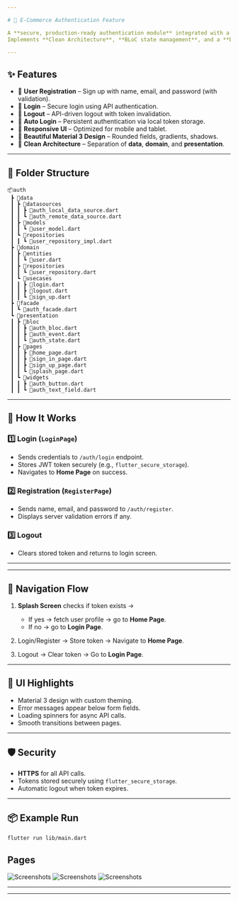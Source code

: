 ```yaml
---

# 🔐 E-Commerce Authentication Feature

A **secure, production-ready authentication module** integrated with a **real API** for your Flutter e-commerce application.
Implements **Clean Architecture**, **BLoC state management**, and a **beautiful Material 3 UI** for a smooth user experience.

---
```


## ✨ Features

* 👤 **User Registration** – Sign up with name, email, and password (with validation).
* 🔑 **Login** – Secure login using API authentication.
* 🚪 **Logout** – API-driven logout with token invalidation.
* 🔄 **Auto Login** – Persistent authentication via local token storage.
* 📱 **Responsive UI** – Optimized for mobile and tablet.
* 🎨 **Beautiful Material 3 Design** – Rounded fields, gradients, shadows.
* 🧩 **Clean Architecture** – Separation of **data**, **domain**, and **presentation**.

---

## 📂 Folder Structure

```
📦auth
 ┣ 📂data
 ┃ ┣ 📂datasources
 ┃ ┃ ┣ 📜auth_local_data_source.dart
 ┃ ┃ ┗ 📜auth_remote_data_source.dart
 ┃ ┣ 📂models
 ┃ ┃ ┗ 📜user_model.dart
 ┃ ┗ 📂repositories
 ┃ ┃ ┗ 📜user_repository_impl.dart
 ┣ 📂domain
 ┃ ┣ 📂entities
 ┃ ┃ ┗ 📜user.dart
 ┃ ┣ 📂repositories
 ┃ ┃ ┗ 📜user_repository.dart
 ┃ ┗ 📂usecases
 ┃ ┃ ┣ 📜login.dart
 ┃ ┃ ┣ 📜logout.dart
 ┃ ┃ ┗ 📜sign_up.dart
 ┣ 📂facade
 ┃ ┗ 📜auth_facade.dart
 ┗ 📂presentation
 ┃ ┣ 📂bloc
 ┃ ┃ ┣ 📜auth_bloc.dart
 ┃ ┃ ┣ 📜auth_event.dart
 ┃ ┃ ┗ 📜auth_state.dart
 ┃ ┣ 📂pages
 ┃ ┃ ┣ 📜home_page.dart
 ┃ ┃ ┣ 📜sign_in_page.dart
 ┃ ┃ ┣ 📜sign_up_page.dart
 ┃ ┃ ┗ 📜splash_page.dart
 ┃ ┗ 📂widgets
 ┃ ┃ ┣ 📜auth_button.dart
 ┃ ┃ ┗ 📜auth_text_field.dart
```

---

## 🚀 How It Works

### 1️⃣ Login (`LoginPage`)

* Sends credentials to `/auth/login` endpoint.
* Stores JWT token securely (e.g., `flutter_secure_storage`).
* Navigates to **Home Page** on success.

### 2️⃣ Registration (`RegisterPage`)

* Sends name, email, and password to `/auth/register`.
* Displays server validation errors if any.

### 3️⃣ Logout

* Clears stored token and returns to login screen.

---
---

## 🧭 Navigation Flow

1. **Splash Screen** checks if token exists →

   * If yes → fetch user profile → go to **Home Page**.
   * If no → go to **Login Page**.
2. Login/Register → Store token → Navigate to **Home Page**.
3. Logout → Clear token → Go to **Login Page**.

---

## 🎨 UI Highlights

* Material 3 design with custom theming.
* Error messages appear below form fields.
* Loading spinners for async API calls.
* Smooth transitions between pages.

---

## 🛡 Security

* **HTTPS** for all API calls.
* Tokens stored securely using `flutter_secure_storage`.
* Automatic logout when token expires.

---

## 📦 Example Run

```bash
flutter run lib/main.dart
```
## Pages 
![Screenshots](https://github.com/SabonaWaktole/2025-A2SV-G6-mobile-assessment/blob/task22/ecom/assets/Screenshot%20from%202025-08-08%2023-08-56.png)
![Screenshots](https://github.com/SabonaWaktole/2025-A2SV-G6-mobile-assessment/blob/task22/ecom/assets/Screenshot%20from%202025-08-08%2023-09-15.png)
![Screenshots](https://github.com/SabonaWaktole/2025-A2SV-G6-mobile-assessment/blob/task22/ecom/assets/Screenshot%20from%202025-08-08%2023-09-24.png)


---

---
